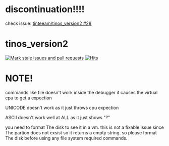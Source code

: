 # discontinuation!!!!
check issue: [tinteeam/tinos_version2 #28](https://github.com/tinteeam/tinos_version2/issues/28)

# tinos_version2
[![Mark stale issues and pull requests](https://github.com/tinteeam/tinos_version2/actions/workflows/stale.yml/badge.svg?branch=master)](https://github.com/tinteeam/tinos_version2/actions/workflows/stale.yml)
[![Hits](https://hits.seeyoufarm.com/api/count/incr/badge.svg?url=https%3A%2F%2Fgithub.com%2Ftinteeam%2Ftinos_version2&count_bg=%23477D1D&title_bg=%23E8BE00&icon=&icon_color=%23E7E7E7&title=visits&edge_flat=false)](https://hits.seeyoufarm.com)
# NOTE!
commands like file doesn't work inside the debugger it causes the virtual cpu to get a expection

UNICODE doesn't work as it just throws cpu expection

ASCII doesn't work well at ALL as it just shows "?"

you need to format The disk to see it in a vm. this is not a fixable issue since The partion does not exsist so it returns a empty string. so please format The disk before using any file system required commands.
